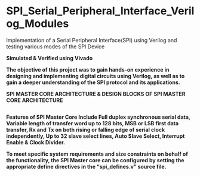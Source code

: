 # SPI_Serial_Peripheral_Interface_Verilog_Modules
Implementation of a Serial Peripheral Interface(SPI) using Verilog and testing various modes of the SPI Device

<strong>Simulated & Verified using Vivado

 The objective of this project was to gain hands-on experience in designing and implementing digital circuits using Verilog, as well as to gain a deeper understanding of the SPI protocol and its applications. 


<strong>SPI MASTER CORE ARCHITECTURE & DESIGN BLOCKS OF SPI MASTER CORE ARCHITECTURE</strong>

<p align="center">
  <img src="">
</p>

Features of SPI Master Core Include Full duplex synchronous serial data, Variable length of transfer word up to 128 bits, MSB or LSB first data transfer, Rx and Tx on both rising or falling edge of serial clock independently, Up to 32 slave select lines, Auto Slave Select, Interrupt Enable & Clock Divider.

To meet specific system requirements and size constraints on behalf of the functionality, the SPI Master core can be configured by setting the appropriate define directives in the “spi_defines.v” source file.

